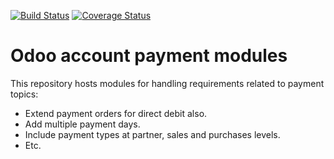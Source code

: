 [![Build Status](https://travis-ci.org/OCA/account-payment.svg?branch=8.0)](https://travis-ci.org/OCA/account-payment)
[![Coverage Status](https://coveralls.io/repos/OCA/account-payment/badge.png?branch=8.0)](https://coveralls.io/r/OCA/account-payment?branch=8.0)

Odoo account payment modules
============================

This repository hosts modules for handling requirements related to payment topics:
* Extend payment orders for direct debit also.
* Add multiple payment days.
* Include payment types at partner, sales and purchases levels.
* Etc.
